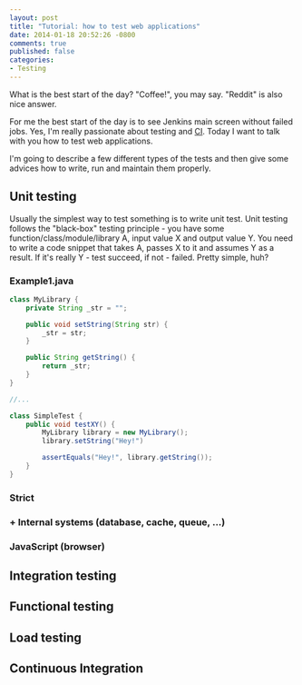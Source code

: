 ```yaml
---
layout: post
title: "Tutorial: how to test web applications"
date: 2014-01-18 20:52:26 -0800
comments: true
published: false
categories:
- Testing
---
```



What is the best start of the day? "Coffee!", you may say. "Reddit" is also nice answer.

For me the best start of the day is to see Jenkins main screen without failed jobs. Yes, I'm really passionate about testing and [CI](http://en.wikipedia.org/wiki/Continuous_integration). Today I want to talk with you how to test web applications.

I'm going to describe a few different types of the tests and then give some advices how to write, run and maintain them properly.

<!-- more -->

## Unit testing

Usually the simplest way to test something is to write unit test. Unit testing follows the "black-box" testing principle - you have some function/class/module/library A, input value X and output value Y. You need to write a code snippet that takes A, passes X to it and assumes Y as a result. If it's really Y - test succeed, if not - failed. Pretty simple, huh?

### Example1.java
``` java
class MyLibrary {
    private String _str = "";

    public void setString(String str) {
        _str = str;
    }

    public String getString() {
        return _str;
    }
}

//...

class SimpleTest {
    public void testXY() {
        MyLibrary library = new MyLibrary();
        library.setString("Hey!")

        assertEquals("Hey!", library.getString());
    }
}
```

### Strict
### + Internal systems (database, cache, queue, ...)
### JavaScript (browser)

## Integration testing

## Functional testing

## Load testing

## Continuous Integration